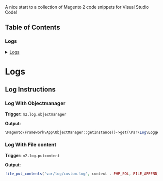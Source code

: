 A nice start to a collection of Magento 2 code snippets for Visual Studio Code!

## Table of Contents

### Logs
<details>
  <summary><a href="#logs">Logs</a></summary>
  <ul>
    <li><a href="#log-with-objectmanager">Log with Object Manager</a></li>
    <li><a href="#log-with-file-content">Log with File content</a></li>
  </ul>
</details>

# Logs

## Log Instructions

### Log With Objectmanager

**Trigger:** `m2.log.objectmanager`

**Output:**
```php
\Magento\Framework\App\ObjectManager::getInstance()->get(\Psr\Log\LoggerInterface::class)->debug(json_encode(context));
```


### Log With File content

**Trigger:** `m2.log.putcontent`

**Output:**
```php
file_put_contents('var/log/custom.log', context . PHP_EOL, FILE_APPEND);
```
